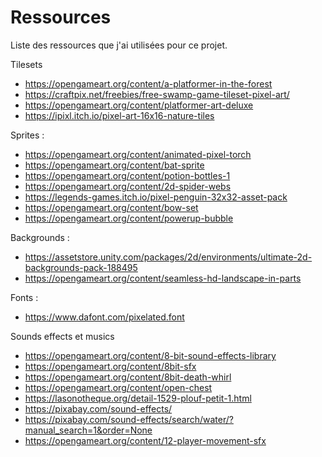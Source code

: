 
# Ressources 

Liste des ressources que j'ai utilisées pour ce projet.

Tilesets
- https://opengameart.org/content/a-platformer-in-the-forest
- https://craftpix.net/freebies/free-swamp-game-tileset-pixel-art/
- https://opengameart.org/content/platformer-art-deluxe
- https://ipixl.itch.io/pixel-art-16x16-nature-tiles

Sprites :  
- https://opengameart.org/content/animated-pixel-torch
- https://opengameart.org/content/bat-sprite
- https://opengameart.org/content/potion-bottles-1
- https://opengameart.org/content/2d-spider-webs
- https://legends-games.itch.io/pixel-penguin-32x32-asset-pack
- https://opengameart.org/content/bow-set
- https://opengameart.org/content/powerup-bubble

Backgrounds :  
- https://assetstore.unity.com/packages/2d/environments/ultimate-2d-backgrounds-pack-188495
- https://opengameart.org/content/seamless-hd-landscape-in-parts

Fonts :
- https://www.dafont.com/pixelated.font

Sounds  effects et musics
- https://opengameart.org/content/8-bit-sound-effects-library
- https://opengameart.org/content/8bit-sfx
- https://opengameart.org/content/8bit-death-whirl
- https://opengameart.org/content/open-chest
- https://lasonotheque.org/detail-1529-plouf-petit-1.html
- https://pixabay.com/sound-effects/
- https://pixabay.com/sound-effects/search/water/?manual_search=1&order=None
- https://opengameart.org/content/12-player-movement-sfx